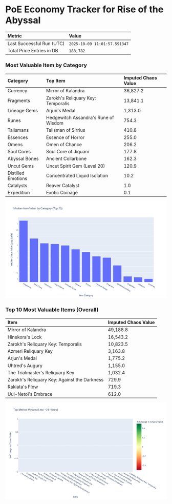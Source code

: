 # PoE Economy Tracker for Rise of the Abyssal

<!-- START_MAINTENANCE -->
| Metric | Value |
|:---|:---|
| Last Successful Run (UTC) | `2025-10-09 11:01:57.591347` |
| Total Price Entries in DB | `183,782` |

<!-- END_MAINTENANCE -->

<!-- START_DATAFRAME_DEBUG -->
<!-- END_DATAFRAME_DEBUG -->

<!-- START_CATEGORY_ANALYSIS -->
### Most Valuable Item by Category
| Category | Top Item | Imputed Chaos Value |
| :--- | :--- | :--- |
| Currency | Mirror of Kalandra | 36,827.2 |
| Fragments | Zarokh's Reliquary Key: Temporalis | 13,841.1 |
| Lineage Gems | Arjun's Medal | 1,313.0 |
| Runes | Hedgewitch Assandra's Rune of Wisdom | 754.3 |
| Talismans | Talisman of Sirrius | 410.8 |
| Essences | Essence of Horror | 255.0 |
| Omens | Omen of Chance | 206.2 |
| Soul Cores | Soul Core of Jiquani | 177.8 |
| Abyssal Bones | Ancient Collarbone | 162.3 |
| Uncut Gems | Uncut Spirit Gem (Level 20) | 120.9 |
| Distilled Emotions | Concentrated Liquid Isolation | 10.2 |
| Catalysts | Reaver Catalyst | 1.0 |
| Expedition | Exotic Coinage | 0.1 |


![Category Analysis Chart](charts/category_analysis.png)
<!-- END_ANALYSIS -->

<!-- START_ANALYSIS -->
### Top 10 Most Valuable Items (Overall)
| Item | Imputed Chaos Value |
| :--- | :--- |
| Mirror of Kalandra | 49,188.8 |
| Hinekora's Lock | 16,543.2 |
| Zarokh's Reliquary Key: Temporalis | 10,823.5 |
| Azmeri Reliquary Key | 3,163.8 |
| Arjun's Medal | 1,775.2 |
| Uhtred's Augury | 1,155.0 |
| The Trialmaster's Reliquary Key | 1,032.4 |
| Zarokh's Reliquary Key: Against the Darkness | 729.9 |
| Rakiata's Flow | 719.3 |
| Uul-Netol's Embrace | 612.0 |


![Market Movers Chart](charts/market_movers.png)
<!-- END_ANALYSIS -->
